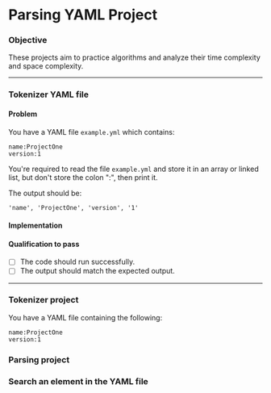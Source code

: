 # Parsing YAML Project
### Objective
These projects aim to practice algorithms and analyze their time complexity and space complexity.

<hr>

### Tokenizer YAML file 
#### Problem
You have a YAML file `example.yml` which contains: 
```
name:ProjectOne
version:1
```
You're required to read the file `example.yml` and store it in an array or linked list, but don't store the colon ":", then print it. 

The output should be: 
```
'name', 'ProjectOne', 'version', '1'
```

#### Implementation


#### Qualification to pass
 - [ ] The code should run successfully.
 - [ ] The output should match the expected output.

<hr>

### Tokenizer project
You have a YAML file containing the following:
```
name:ProjectOne
version:1
````

### Parsing project


### Search an element in the YAML file
